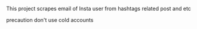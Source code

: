 This project scrapes email of Insta user from hashtags related post and etc

precaution don't use cold accounts
